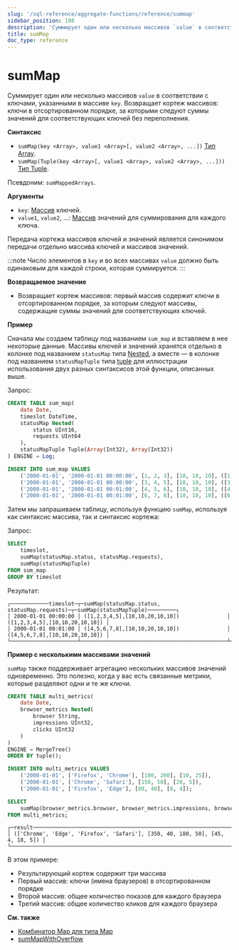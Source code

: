 ```yaml
---
slug: '/sql-reference/aggregate-functions/reference/summap'
sidebar_position: 198
description: 'Суммирует один или несколько массивов `value` в соответствии с ключами,'
title: sumMap
doc_type: reference
---
```

# sumMap

Суммирует один или несколько массивов `value` в соответствии с ключами, указанными в массиве `key`. Возвращает кортеж массивов: ключи в отсортированном порядке, за которыми следуют суммы значений для соответствующих ключей без переполнения.

**Синтаксис**

- `sumMap(key <Array>, value1 <Array>[, value2 <Array>, ...])` [Тип Array](../../data-types/array.md).
- `sumMap(Tuple(key <Array>[, value1 <Array>, value2 <Array>, ...]))` [Тип Tuple](../../data-types/tuple.md).

Псевдоним: `sumMappedArrays`.

**Аргументы**

- `key`: [Массив](../../data-types/array.md) ключей.
- `value1`, `value2`, ...: [Массив](../../data-types/array.md) значений для суммирования для каждого ключа.

Передача кортежа массивов ключей и значений является синонимом передачи отдельно массива ключей и массивов значений.

:::note 
Число элементов в `key` и во всех массивах `value` должно быть одинаковым для каждой строки, которая суммируется.
:::

**Возвращаемое значение**

- Возвращает кортеж массивов: первый массив содержит ключи в отсортированном порядке, за которым следуют массивы, содержащие суммы значений для соответствующих ключей.

**Пример**

Сначала мы создаем таблицу под названием `sum_map` и вставляем в нее некоторые данные. Массивы ключей и значений хранятся отдельно в колонке под названием `statusMap` типа [Nested](../../data-types/nested-data-structures/index.md), а вместе — в колонке под названием `statusMapTuple` типа [tuple](../../data-types/tuple.md) для иллюстрации использования двух разных синтаксисов этой функции, описанных выше.

Запрос:

```sql
CREATE TABLE sum_map(
    date Date,
    timeslot DateTime,
    statusMap Nested(
        status UInt16,
        requests UInt64
    ),
    statusMapTuple Tuple(Array(Int32), Array(Int32))
) ENGINE = Log;
```
```sql
INSERT INTO sum_map VALUES
    ('2000-01-01', '2000-01-01 00:00:00', [1, 2, 3], [10, 10, 10], ([1, 2, 3], [10, 10, 10])),
    ('2000-01-01', '2000-01-01 00:00:00', [3, 4, 5], [10, 10, 10], ([3, 4, 5], [10, 10, 10])),
    ('2000-01-01', '2000-01-01 00:01:00', [4, 5, 6], [10, 10, 10], ([4, 5, 6], [10, 10, 10])),
    ('2000-01-01', '2000-01-01 00:01:00', [6, 7, 8], [10, 10, 10], ([6, 7, 8], [10, 10, 10]));
```

Затем мы запрашиваем таблицу, используя функцию `sumMap`, используя как синтаксис массива, так и синтаксис кортежа:

Запрос:

```sql
SELECT
    timeslot,
    sumMap(statusMap.status, statusMap.requests),
    sumMap(statusMapTuple)
FROM sum_map
GROUP BY timeslot
```

Результат:

```text
┌────────────timeslot─┬─sumMap(statusMap.status, statusMap.requests)─┬─sumMap(statusMapTuple)─────────┐
│ 2000-01-01 00:00:00 │ ([1,2,3,4,5],[10,10,20,10,10])               │ ([1,2,3,4,5],[10,10,20,10,10]) │
│ 2000-01-01 00:01:00 │ ([4,5,6,7,8],[10,10,20,10,10])               │ ([4,5,6,7,8],[10,10,20,10,10]) │
└─────────────────────┴──────────────────────────────────────────────┴────────────────────────────────┘
```

**Пример с несколькими массивами значений**

`sumMap` также поддерживает агрегацию нескольких массивов значений одновременно. 
Это полезно, когда у вас есть связанные метрики, которые разделяют одни и те же ключи.

```sql title="Query"
CREATE TABLE multi_metrics(
    date Date,
    browser_metrics Nested(
        browser String,
        impressions UInt32,
        clicks UInt32
    )
)
ENGINE = MergeTree()
ORDER BY tuple();

INSERT INTO multi_metrics VALUES
    ('2000-01-01', ['Firefox', 'Chrome'], [100, 200], [10, 25]),
    ('2000-01-01', ['Chrome', 'Safari'], [150, 50], [20, 5]),
    ('2000-01-01', ['Firefox', 'Edge'], [80, 40], [8, 4]);

SELECT 
    sumMap(browser_metrics.browser, browser_metrics.impressions, browser_metrics.clicks) AS result
FROM multi_metrics;
```

```text title="Response"
┌─result────────────────────────────────────────────────────────────────────────┐
│ (['Chrome', 'Edge', 'Firefox', 'Safari'], [350, 40, 180, 50], [45, 4, 18, 5]) │
└───────────────────────────────────────────────────────────────────────────────┘
```

В этом примере:
- Результирующий кортеж содержит три массива
- Первый массив: ключи (имена браузеров) в отсортированном порядке
- Второй массив: общее количество показов для каждого браузера
- Третий массив: общее количество кликов для каждого браузера

**См. также**

- [Комбинатор Map для типа Map](../combinators.md#-map)
- [sumMapWithOverflow](../reference/summapwithoverflow.md)